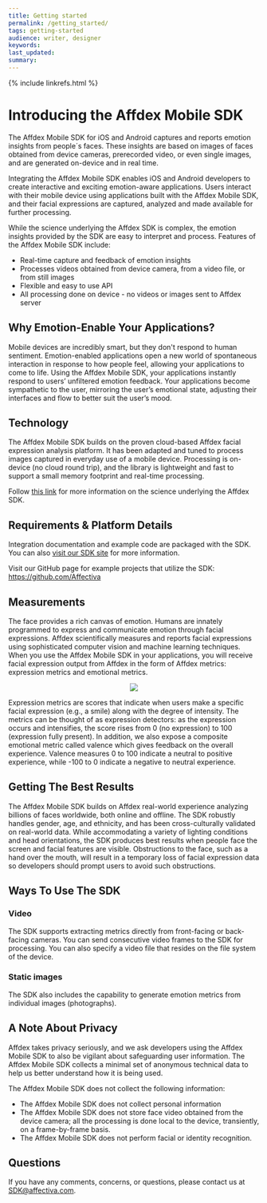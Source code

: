 ```yaml
---
title: Getting started
permalink: /getting_started/
tags: getting-started
audience: writer, designer
keywords: 
last_updated: 
summary: 
---
```

{% include linkrefs.html %} 

<h1 id="Introducing the Affdex Mobile SDK">Introducing the Affdex Mobile SDK</h1>
<p>
The Affdex Mobile SDK for iOS and Android captures and reports emotion insights from people&acute;s faces. These insights are based on images of faces obtained from device cameras, prerecorded video, or even single images, and are generated on-device and in real time.
</p><p>
Integrating the Affdex Mobile SDK enables iOS and Android developers to create interactive and exciting emotion-aware applications. Users interact with their mobile device using applications built with the Affdex Mobile SDK, and their facial expressions are captured, analyzed and made available for further processing.
</p><p>
While the science underlying the Affdex SDK is complex, the emotion insights provided by the SDK are easy to interpret and process. Features of the Affdex Mobile SDK include:
</p>
<ul>
<li>	Real-time capture and feedback of emotion insights
</li><li>	Processes videos obtained from device camera, from a video file, or from still images
</li><li>	Flexible and easy to use API
</li><li>	All processing done on device - no videos or images sent to Affdex server
</li></ul>
<p>

<h2 id="Why Emotion-Enable Your Applications?">Why Emotion-Enable Your Applications?</h2>
<p>Mobile devices are incredibly smart, but they don't respond to human sentiment. Emotion-enabled applications open a new world of spontaneous interaction in response to how people feel, allowing your applications to come to life. Using the Affdex Mobile SDK, your applications instantly respond to users’ unfiltered emotion feedback. Your applications become sympathetic to the user, mirroring the user’s emotional state, adjusting their interfaces and flow to better suit the user’s mood.
</p><p>

<h2 id="Technology">Technology</h2>
<p>
The Affdex Mobile SDK builds on the proven cloud-based Affdex facial expression analysis platform. It has been adapted and tuned to process images captured in everyday use of a mobile device.  Processing is on-device (no cloud round trip), and the library is lightweight and fast to support a small memory footprint and real-time processing.
</p><p>
Follow <a href=http://www.affdex.com/clients/affdex-resources/ target=_blank>this link</a> for more information on the science underlying the Affdex SDK.
</p>

<h2 id="Requirements & Platform Details">Requirements & Platform Details</h2>
<p>Integration documentation and example code are packaged with the SDK. You can also <a href="http://www.affectiva.com/solutions/apis-sdks/" target=_blank>visit our SDK site</a> for more information.
</p>
<p>
Visit our GitHub page for example projects that utilize the SDK: <a href=https://github.com/Affectiva target=_blank>https://github.com/Affectiva</a>
</p><p>

<h2 id="Measurements">Measurements</h2>
<p>The face provides a rich canvas of emotion. Humans are innately programmed to express and communicate emotion through facial expressions. Affdex scientifically measures and reports facial expressions using sophisticated computer vision and machine learning techniques. When you use the Affdex Mobile SDK in your applications, you will receive facial expression output from Affdex in the form of Affdex metrics: expression metrics and emotional metrics.
</p>
<center><img src="../images/graphic1.png"></center>
<p>
Expression metrics are scores that indicate when users make a specific facial expression (e.g., a smile) along with the degree of intensity. The metrics can be thought of as expression detectors: as the expression occurs and intensifies, the score rises from 0 (no expression) to 100 (expression fully present). In addition, we also expose a composite emotional metric called valence which gives feedback on the overall experience. Valence measures 0 to 100 indicate a neutral to positive experience, while -100 to 0 indicate a negative to neutral experience.
</p>

<h2 id="Getting The Best Results">Getting The Best Results</h2>
The Affdex Mobile SDK builds on Affdex real-world experience analyzing billions of faces worldwide, both online and offline. The SDK robustly handles gender, age, and ethnicity, and has been cross-culturally validated on real-world data.  While accommodating a variety of lighting conditions and head orientations, the SDK produces best results when people face the screen and facial features are visible. Obstructions to the face, such as a hand over the mouth, will result in a temporary loss of facial expression data so developers should prompt users to avoid such obstructions.

<h2 id="Ways To Use The SDK">Ways To Use The SDK</h2>

<h3 id="Video">Video</h3>
<p>The SDK supports extracting metrics directly from front-facing or back-facing cameras. You can send consecutive video frames to the SDK for processing. You can also specify a video file that resides on the file system of the device.
</p><p>

<h3 id="Static images">Static images</h3>
<p>The SDK also includes the capability to generate emotion metrics from individual images (photographs).
</p><p>

<h2 id="A Note About Privacy">A Note About Privacy</h2>
<p>Affdex takes privacy seriously, and we ask developers using the Affdex Mobile SDK to also be vigilant about safeguarding user information. The Affdex Mobile SDK collects a minimal set of anonymous technical data to help us better understand how it is being used.
</p><p>
The Affdex Mobile SDK does not collect the following information:

<ul>
<li>	The Affdex Mobile SDK does not collect personal information
</li><li>	The Affdex Mobile SDK does not store face video obtained from the device camera; all the processing is done local to the device, transiently, on a frame-by-frame basis.
</li><li>	The Affdex Mobile SDK does not perform facial or identity recognition.
</li></ul>




## Questions

If you have any comments, concerns, or questions, please contact us at SDK@affectiva.com.

